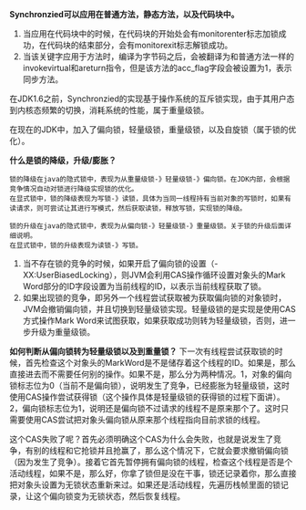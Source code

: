 **Synchronzied可以应用在普通方法，静态方法，以及代码块中。**

1. 当应用在代码块中的时候，在代码块的开始处会有monitorenter标志加锁成功，在代码块的结束部分，会有monitorexit标志解锁成功。
2. 当该关键字应用于方法时，编译为字节码之后，会被翻译为和普通方法一样的invokevirtual和areturn指令，但是该方法的acc_flag字段会被设置为1，表示同步方法。

在JDK1.6之前，Synchronzied的实现基于操作系统的互斥锁实现，由于其用户态到内核态频繁的切换，消耗系统的性能，属于重量级锁。

在现在的JDK中，加入了偏向锁，轻量级锁，重量级锁，以及自旋锁（属于锁的优化）。

**什么是锁的降级，升级/膨胀？**
```
锁的降级在java的隐式锁中，表现为从重量级锁-》轻量级锁-》偏向锁。在JDK内部，会根据竞争情况自动对锁进行降级实现锁的优化。
在显式锁中，锁的降级表现为写锁-》读锁，具体为当同一线程持有当前对象的写锁时，如果有读请求，则可尝试让其进行写模式，然后获取读锁，释放写锁，实现锁的降级。

锁的升级在java的隐式锁中，表现为从偏向锁-》轻量级锁-》重量级锁。关于锁的升级后面详细说明。
在显式锁中，锁的升级表现为读锁-》写锁。
```

1. 当不存在锁的竞争的时候，如果开启了偏向锁的设置（-XX:UserBiasedLocking），则JVM会利用CAS操作循环设置对象头的Mark Word部分的ID字段设置为当前线程的ID，以表示当前线程获取了锁。
2. 如果出现锁的竞争，即另外一个线程尝试获取被为获取偏向锁的对象锁时，JVM会撤销偏向锁，并且切换到轻量级锁实现。轻量级锁的是实现是使用CAS方式操作Mark Word来试图获取，如果获取成功则转为轻量级锁，否则，进一步升级为重量级锁。

**如何判断从偏向锁转为轻量级锁以及到重量锁？**
下一次有线程尝试获取锁的时候，首先检查这个对象头的MarkWord是不是储存着这个线程的ID。如果是，那么直接进去而不需要任何别的操作。如果不是，那么分为两种情况。1，对象的偏向锁标志位为0（当前不是偏向锁），说明发生了竞争，已经膨胀为轻量级锁，这时使用CAS操作尝试获得锁（这个操作具体是轻量级锁的获得锁的过程下面讲）。2，偏向锁标志位为1，说明还是偏向锁不过请求的线程不是原来那个了。这时只需要使用CAS尝试把对象头偏向锁从原来那个线程指向目前求锁的线程。

这个CAS失败了呢？首先必须明确这个CAS为什么会失败，也就是说发生了竞争，有别的线程和它抢锁并且抢赢了，那么这个情况下，它就会要求撤销偏向锁（因为发生了竞争）。接着它首先暂停拥有偏向锁的线程，检查这个线程是否是个活动线程，如果不是，那么好，你拿了锁但是没在干事，锁还记录着你，那么直接把对象头设置为无锁状态重新来过。如果还是活动线程，先遍历栈帧里面的锁记录，让这个偏向锁变为无锁状态，然后恢复线程。

